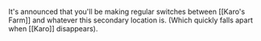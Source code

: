 It's announced that you'll be making regular switches between [[Karo's Farm]] and whatever this secondary location is. (Which quickly falls apart when [[Karo]] disappears).